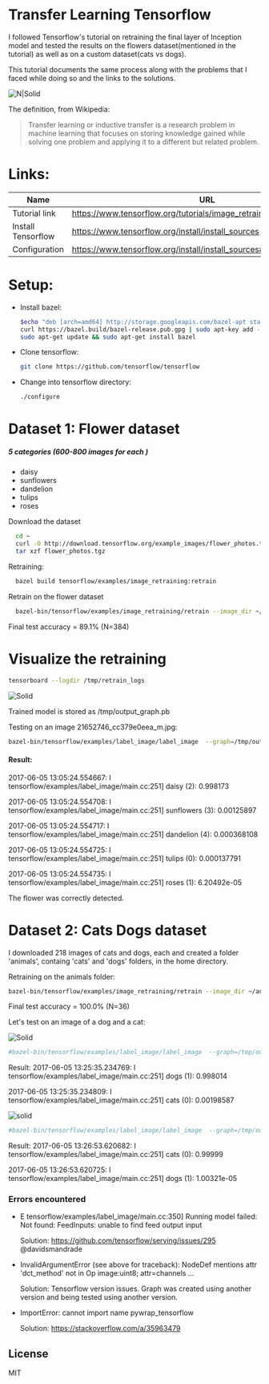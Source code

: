 # Transfer Learning Tensorflow

I followed Tensorflow's tutorial on retraining the final layer of Inception model and tested the results on the flowers dataset(mentioned in the tutorial) as well as on a custom dataset(cats vs dogs).

This tutorial documents the same process along with the problems that I faced while doing so and the links to the solutions.


![N|Solid](https://encrypted-tbn0.gstatic.com/images?q=tbn:ANd9GcRdjFiBlkV6tyAEE_nhizN1lJGWXwNJx1Y9CWBrUWvYUuIu_6hu)

The definition, from Wikipedia:
>Transfer learning or inductive transfer is a research problem in machine learning that focuses on storing knowledge gained while solving one problem and applying it to a different but related problem.

# Links:
| Name | URL |
| ------ | ------ |
| Tutorial link| https://www.tensorflow.org/tutorials/image_retraining |
| Install Tensorflow | https://www.tensorflow.org/install/install_sources|
| Configuration | https://www.tensorflow.org/install/install_sources#ConfigureInstallation |

# Setup:

- Install bazel:
	```sh
   $echo "deb [arch=amd64] http://storage.googleapis.com/bazel-apt stable jdk1.8" | sudo tee/etc/apt/sources.list.d/bazel.list
   curl https://bazel.build/bazel-release.pub.gpg | sudo apt-key add -
   sudo apt-get update && sudo apt-get install bazel
    ```
- Clone tensorflow:
  ```sh
  git clone https://github.com/tensorflow/tensorflow 
  ```	
- Change into tensorflow directory:
  ```sh
  ./configure
  ```
  
# Dataset 1: Flower dataset
##### 5 categories (600-800 images for each )
- daisy
- sunflowers
- dandelion
- tulips
- roses

Download the dataset
```sh
  cd ~
  curl -O http://download.tensorflow.org/example_images/flower_photos.tgz
  tar xzf flower_photos.tgz
```

Retraining:
```sh
  bazel build tensorflow/examples/image_retraining:retrain
```

Retrain on the flower dataset
```sh
  bazel-bin/tensorflow/examples/image_retraining/retrain --image_dir ~/flower_photos 
```

Final test accuracy = 89.1% (N=384)

# Visualize the retraining

```sh
tensorboard --logdir /tmp/retrain_logs
```
![Solid](https://github.com/HusainZafar/TransferLearningTutorial/blob/master/Visualize.png?raw=true)

Trained model is stored as /tmp/output_graph.pb

Testing on an image 21652746_cc379e0eea_m.jpg:

```sh
bazel-bin/tensorflow/examples/label_image/label_image  --graph=/tmp/output_graph.pb --labels=/tmp/output_labels.txt  --output_layer=final_result  --image=$HOME/Downloads/flower_photos/daisy/21652746_cc379e0eea_m.jpg --input_layer=Mul
```

#### Result:
2017-06-05 13:05:24.554667: I tensorflow/examples/label_image/main.cc:251] daisy (2): 0.998173

2017-06-05 13:05:24.554708: I tensorflow/examples/label_image/main.cc:251] sunflowers (3): 0.00125897

2017-06-05 13:05:24.554717: I tensorflow/examples/label_image/main.cc:251] dandelion (4): 0.000368108

2017-06-05 13:05:24.554725: I tensorflow/examples/label_image/main.cc:251] tulips (0): 0.000137791

2017-06-05 13:05:24.554735: I tensorflow/examples/label_image/main.cc:251] roses (1): 6.20492e-05

The flower was correctly detected.

# Dataset 2: Cats Dogs dataset
I downloaded 218 images of cats and dogs, each and created a folder 'animals', containg 'cats' and 'dogs' folders, in the home directory.

Retraining on the animals folder:
```sh
bazel-bin/tensorflow/examples/image_retraining/retrain --image_dir ~/animals
```
Final test accuracy = 100.0% (N=36)

Let's test on an image of a dog and a cat:

![Solid](https://github.com/HusainZafar/TransferLearningTutorial/blob/master/animals/dogs/132.jpg?raw=true)
```sh
#bazel-bin/tensorflow/examples/label_image/label_image  --graph=/tmp/output_graph.pb --labels=/tmp/output_labels.txt  --output_layer=final_result  --image=$HOME/Pictures/132.jpg --input_layer=Mul
```
Result:
2017-06-05 13:25:35.234769: I tensorflow/examples/label_image/main.cc:251] dogs (1): 0.998014

2017-06-05 13:25:35.234809: I tensorflow/examples/label_image/main.cc:251] cats (0): 0.00198587

![solid](https://github.com/HusainZafar/TransferLearningTutorial/blob/master/animals/cats/117.jpg?raw=true)

```sh
#bazel-bin/tensorflow/examples/label_image/label_image  --graph=/tmp/output_graph.pb --labels=/tmp/output_labels.txt  --output_layer=final_result  --image=$HOME/Pictures/117.jpg --input_layer=Mul
```
Result:
2017-06-05 13:26:53.620682: I tensorflow/examples/label_image/main.cc:251] cats (0): 0.99999

2017-06-05 13:26:53.620725: I tensorflow/examples/label_image/main.cc:251] dogs (1): 1.00321e-05

### Errors encountered
- E tensorflow/examples/label_image/main.cc:350] Running model failed: Not found: FeedInputs: unable to     find feed output input
 
  Solution: https://github.com/tensorflow/serving/issues/295  @davidsmandrade

- InvalidArgumentError (see above for traceback): NodeDef mentions attr 'dct_method' not in Op image:uint8; attr=channels ...
 
  Solution: Tensorflow version issues. Graph was created using another version and being tested using another version.
- ImportError: cannot import name pywrap_tensorflow

  Solution: https://stackoverflow.com/a/35963479

License
----

MIT

